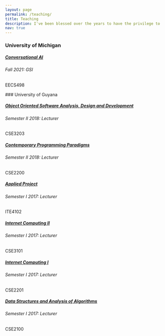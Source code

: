 ```yaml
---
layout: page
permalink: /teaching/
title: Teaching
description: I've been blessed over the years to have the privilege to teach and mentors some amazing individuals.
nav: true
---
```




### University of Michigan

<div class="card mt-3">
  <div class="p-3">
    <div class="row">
      <div class="col-sm-10">
        <h5 class="card-title"><a href="https://ece.engin.umich.edu/wp-content/uploads/2021/03/EECS_498_Conversational_AI.pdf" target="_blank" rel="noopener noreferrer">Conversational AI</a></h5>
        <h6 class="card-subtitle font-italic">Fall 2021: GSI</h6>
      </div>
      <div class="col-sm-2 text-sm-right">
        <span class="badge">
          EECS498
        </span>
      </div>
    </div>
  </div>
</div>
<p></p>
### University of Guyana

<div class="card mt-3">
  <div class="p-3">
    <div class="row">
      <div class="col-sm-10">
        <h5 class="card-title"><a href="#" target="_blank" rel="noopener noreferrer">Object Oriented Software Analysis, Design and Development</a></h5>
        <h6 class="card-subtitle font-italic">Semester II 2018: Lecturer</h6>
      </div>
      <div class="col-sm-2 text-sm-right">
        <span class="badge">
          CSE3203
        </span>
      </div>
    </div>
  </div>
</div>

<div class="card mt-3">
  <div class="p-3">
    <div class="row">
      <div class="col-sm-10">
        <h5 class="card-title"><a href="#" target="_blank" rel="noopener noreferrer">Contemporary Programming Paradigms</a></h5>
        <h6 class="card-subtitle font-italic">Semester II 2018: Lecturer</h6>
      </div>
      <div class="col-sm-2 text-sm-right">
        <span class="badge">
          CSE2200
        </span>
      </div>
    </div>
  </div>
</div>

<div class="card mt-3">
  <div class="p-3">
    <div class="row">
      <div class="col-sm-10">
        <h5 class="card-title"><a href="#" target="_blank" rel="noopener noreferrer">Applied Project</a></h5>
        <h6 class="card-subtitle font-italic">Semester I 2017: Lecturer</h6>
      </div>
      <div class="col-sm-2 text-sm-right">
        <span class="badge">
          ITE4102
        </span>
      </div>
    </div>
  </div>
</div>

<div class="card mt-3">
  <div class="p-3">
    <div class="row">
      <div class="col-sm-10">
        <h5 class="card-title"><a href="#" target="_blank" rel="noopener noreferrer">Internet Computing II</a></h5>
        <h6 class="card-subtitle font-italic">Semester I 2017: Lecturer</h6>
      </div>
      <div class="col-sm-2 text-sm-right">
        <span class="badge">
          CSE3101
        </span>
      </div>
    </div>
  </div>
</div>

<div class="card mt-3">
  <div class="p-3">
    <div class="row">
      <div class="col-sm-10">
        <h5 class="card-title"><a href="#" target="_blank" rel="noopener noreferrer">Internet Computing I</a></h5>
        <h6 class="card-subtitle font-italic">Semester I 2017: Lecturer</h6>
      </div>
      <div class="col-sm-2 text-sm-right">
        <span class="badge">
          CSE2201
        </span>
      </div>
    </div>
  </div>
</div>

<div class="card mt-3">
  <div class="p-3">
    <div class="row">
      <div class="col-sm-10">
        <h5 class="card-title"><a href="#" target="_blank" rel="noopener noreferrer">Data Structures and Analysis of Algorithms</a></h5>
        <h6 class="card-subtitle font-italic">Semester I 2017: Lecturer</h6>
      </div>
      <div class="col-sm-2 text-sm-right">
        <span class="badge">
          CSE2100
        </span>
      </div>
    </div>
  </div>
</div>

